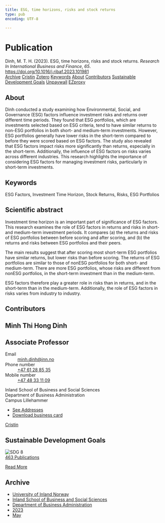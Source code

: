 ```yaml
---
title: ESG, time horizons, risks and stock returns
type: pub
encoding: UTF-8

---
```

<h1>Publication</h1>
<article id="csl-bib-container-RLFZ56ZN" class="csl-bib-container">
  <div class="csl-bib-body"> <div class="csl-entry">Dinh, M. T. H. (2023). ESG, time horizons, risks and stock returns. <i>Research In International Business and Finance</i>, <i>65</i>. <a href="https://doi.org/10.1016/j.ribaf.2023.101981">https://doi.org/10.1016/j.ribaf.2023.101981</a></div> </div>
  <div class="csl-bib-buttons">
    <a href="#taxonomy-article-RLFZ56ZN" alt="archive" class="csl-bib-button">Archive</a>
    <a href="https://app.cristin.no/results/show.jsf?id=2148420" alt="Cristin" class="csl-bib-button">Cristin</a>
    <a href="http://zotero.org/groups/5881554/items/RLFZ56ZN" alt="Zotero" class="csl-bib-button">Zotero</a>
    <a href="#keywords-article-RLFZ56ZN" alt="keywords" class="csl-bib-button">Keywords</a>
    <a href="#about-article-RLFZ56ZN" alt="about_pub" class="csl-bib-button">About</a>
    <a href="#contributors-article-RLFZ56ZN" alt="contributors" class="csl-bib-button">Contributors</a>
    <a href="#sdg-article-RLFZ56ZN" alt="sdg" class="csl-bib-button">Sustainable Development Goals</a>
    <a href="https://doi.org/10.1016/j.ribaf.2023.101981" alt="Unpaywall" class="csl-bib-button">Unpaywall</a>
    <a href="https://doi.org/10.1016/j.ribaf.2023.101981" alt="EZproxy" class="csl-bib-button">EZproxy</a>
  </div>
  <div id="csl-bib-meta-container-RLFZ56ZN"></div>
</article>
<div id="csl-bib-meta-RLFZ56ZN" class="csl-bib-meta">
  <article id="about-article-RLFZ56ZN" class="about_pub-article">
    <h1>About</h1>
    Dinh conducted a study examining how Environmental, Social, and Governance (ESG) factors influence investment risks and returns over different time periods. They found that ESG portfolios, which are investments selected based on ESG criteria, tend to have similar returns to non-ESG portfolios in both short- and medium-term investments. However, ESG portfolios generally have lower risks in the short-term compared to before they were scored based on ESG factors. The study also revealed that ESG factors impact risks more significantly than returns, especially in the short-term. Additionally, the influence of ESG factors on risks varies across different industries. This research highlights the importance of considering ESG factors for managing investment risks, particularly in short-term investments.
  </article>
  <article id="keywords-article-RLFZ56ZN" class="keywords-article">
    <h1>Keywords</h1>
    ESG Factors, Investment Time Horizon, Stock Returns, Risks, ESG Portfolios
  </article>
  <article id="abstract-article-RLFZ56ZN" class="abstract-article">
    <h1>Scientific abstract</h1>
    Investment time horizon is an important part of significance of ESG factors. This research examines the role of ESG factors in returns and risks in short- and medium-term investment periods. It compares (a) the returns and risks of ESG portfolios between before scoring and after scoring, and (b) the returns and risks between ESG portfolios and their peers. 
 
The main results suggest that after scoring most short-term ESG portfolios have similar returns, but lower risks than before scoring. The returns of ESG portfolios are similar to those of nonESG portfolios for both short- and medium-term. There are more ESG portfolios, whose risks are different from nonESG portfolios, in the short-term investment than in the medium-term. 
 
ESG factors therefore play a greater role in risks than in returns, and in the short-term than in the medium-term. Additionally, the role of ESG factors in risks varies from industry to industry.
  </article>
  <article id="contributors-article-RLFZ56ZN" class="contributors-article">
    <h1>Contributors</h1>
    <div class="personas"> <div class="vrtx-hinn-person-card"> <div class="photo"> <i class="lar la-user-circle missing-person"></i> </div> <div class="info"> <hgroup><h1>Minh Thi Hong Dinh</h1> <h2>Associate Professor</h2> </hgroup><dl> <dt>Email</dt> <dd> <a href="mailto:minh.dinh@inn.no">minh.dinh@inn.no</a> </dd> <dt>Phone number</dt> <dd><a href="tel:+4761288535"> +47 61 28 85 35 </a></dd> <dt>Mobile number</dt> <dd><a href="tel:+4748331109"> +47 48 33 11 09 </a></dd> </dl> <p> Inland School of Business and Social Sciences<br> Department of Business Administration<br> Campus Lillehammer </p> <ul class="vrtx-hinn-links"> <li><a href="https://www.inn.no/english/find-an-employee/minh-dinh.html#vrtx-hinn-addresses">See Addresses</a></li> <li><a href="https://www.inn.no/english/find-an-employee/minh-dinh.html?vrtx=vcf">Download business card</a></li> </ul> </div> </div> <a href="https://app.cristin.no/persons/show.jsf?id=557095" alt="Cristin URL" class="personas-cristin">Cristin</a> </div>
  </article>
  <article id="sdg-article-RLFZ56ZN" class="sdg-article">
    <h1>Sustainable Development Goals</h1>
    <div class="sdg-container"><div id="sdg8" class="sdg">
        <img src="{{< params subfolder >}}images/sdg/sdg08_en.png" class="image" alt="SDG 8">
        <div class="sdg-overlay">
          <a href="{{< params subfolder >}}en/archive/?sdg=8#archive" class="sdg-publication-count"><span>463</span> Publications</a>
          <p><a href="https://sdgs.un.org/goals/goal8" class="sdg-read-more">Read More</a></p>
        </div>
      </div></div>
  </article>
  <article id="taxonomy-article-RLFZ56ZN" class="taxonomy-article">
    <h1>Archive</h1>
    <ul>
      <li><a href="{{< params subfolder >}}en/archive/?key=3DCRN523">University of Inland Norway</a></li>
      <li><a href="{{< params subfolder >}}en/archive/?key=DU8Q9LN9">Inland School of Business and Social Sciences</a></li>
      <li><a href="{{< params subfolder >}}en/archive/?key=3IQA89I8">Department of Business Administration</a></li>
      <li><a href="{{< params subfolder >}}en/archive/?key=RD9NIUZB">2023</a></li>
      <li><a href="{{< params subfolder >}}en/archive/?key=S73RUF6G">May</a></li>
    </ul>
  </article>
</div>
